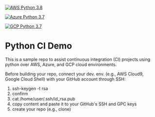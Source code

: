 [![AWS Python 3.8](https://github.com/tiagocinto/python-ci-demo/actions/workflows/aws.yml/badge.svg)](https://github.com/tiagocinto/python-ci-demo/actions/workflows/aws.yml)

[![Azure Python 3.7](https://github.com/tiagocinto/python-ci-demo/actions/workflows/azure.yml/badge.svg)](https://github.com/tiagocinto/python-ci-demo/actions/workflows/azure.yml)

[![GCP Python 3.7](https://github.com/tiagocinto/python-ci-demo/actions/workflows/gcp.yml/badge.svg)](https://github.com/tiagocinto/python-ci-demo/actions/workflows/gcp.yml)

# Python CI Demo
This is a sample repo to assist continuous integration (CI) projects using python over AWS, Azure, and GCP cloud environments.

Before building your repo, connect your dev. env. (e.g., AWS Cloud9, Google Cloud Shell) with your GitHub account through SSH:
1. ssh-keygen -t rsa  
1. confirm  
1. cat /home/user/.ssh/id_rsa.pub  
1. copy content and paste it to your GitHub's SSH and GPC keys  
1. create your repo (e.g., clone) 
